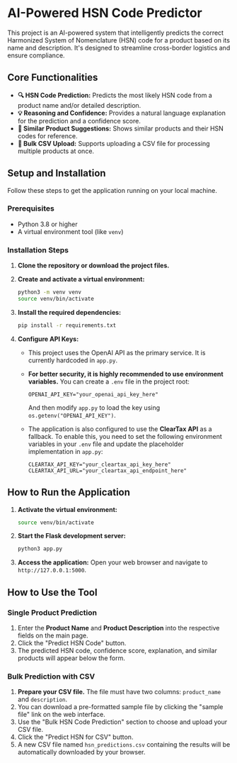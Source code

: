 # AI-Powered HSN Code Predictor

This project is an AI-powered system that intelligently predicts the correct Harmonized System of Nomenclature (HSN) code for a product based on its name and description. It's designed to streamline cross-border logistics and ensure compliance.

## Core Functionalities

*   **🔍 HSN Code Prediction:** Predicts the most likely HSN code from a product name and/or detailed description.
*   **💡 Reasoning and Confidence:** Provides a natural language explanation for the prediction and a confidence score.
*   **🧾 Similar Product Suggestions:** Shows similar products and their HSN codes for reference.
*   **📁 Bulk CSV Upload:** Supports uploading a CSV file for processing multiple products at once.

## Setup and Installation

Follow these steps to get the application running on your local machine.

### Prerequisites

*   Python 3.8 or higher
*   A virtual environment tool (like `venv`)

### Installation Steps

1.  **Clone the repository or download the project files.**

2.  **Create and activate a virtual environment:**
    ```bash
    python3 -m venv venv
    source venv/bin/activate
    ```

3.  **Install the required dependencies:**
    ```bash
    pip install -r requirements.txt
    ```

4.  **Configure API Keys:**
    *   This project uses the OpenAI API as the primary service. It is currently hardcoded in `app.py`.
    *   **For better security, it is highly recommended to use environment variables.** You can create a `.env` file in the project root:
        ```
        OPENAI_API_KEY="your_openai_api_key_here"
        ```
        And then modify `app.py` to load the key using `os.getenv("OPENAI_API_KEY")`.

    *   The application is also configured to use the **ClearTax API** as a fallback. To enable this, you need to set the following environment variables in your `.env` file and update the placeholder implementation in `app.py`:
        ```
        CLEARTAX_API_KEY="your_cleartax_api_key_here"
        CLEARTAX_API_URL="your_cleartax_api_endpoint_here"
        ```

## How to Run the Application

1.  **Activate the virtual environment:**
    ```bash
    source venv/bin/activate
    ```

2.  **Start the Flask development server:**
    ```bash
    python3 app.py
    ```

3.  **Access the application:**
    Open your web browser and navigate to `http://127.0.0.1:5000`.

## How to Use the Tool

### Single Product Prediction

1.  Enter the **Product Name** and **Product Description** into the respective fields on the main page.
2.  Click the "Predict HSN Code" button.
3.  The predicted HSN code, confidence score, explanation, and similar products will appear below the form.

### Bulk Prediction with CSV

1.  **Prepare your CSV file.** The file must have two columns: `product_name` and `description`.
2.  You can download a pre-formatted sample file by clicking the "sample file" link on the web interface.
3.  Use the "Bulk HSN Code Prediction" section to choose and upload your CSV file.
4.  Click the "Predict HSN for CSV" button.
5.  A new CSV file named `hsn_predictions.csv` containing the results will be automatically downloaded by your browser. 